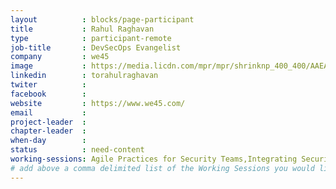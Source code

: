 ```yaml
---
layout          : blocks/page-participant
title           : Rahul Raghavan
type            : participant-remote
job-title       : DevSecOps Evangelist
company         : we45
image           : https://media.licdn.com/mpr/mpr/shrinknp_400_400/AAEAAQAAAAAAAAkUAAAAJDk1OWE4OGJjLTEzNDAtNDc0MS1hNGZmLTlkM2Y0NTFiZTI5OQ.jpg
linkedin        : torahulraghavan
twiter          :
facebook        :
website         : https://www.we45.com/
email           :
project-leader  :
chapter-leader  :
when-day        :
status          : need-content
working-sessions: Agile Practices for Security Teams,Integrating Security into a Sales Channel,Define Agile Security Practices,Using Security Risks to Measure Agile Practices,BDD for Cloud Security,Writing Security Tests
# add above a comma delimited list of the Working Sessions you would like to attend (use the session's title)
---
```


<!-- put more details about participant here -->
